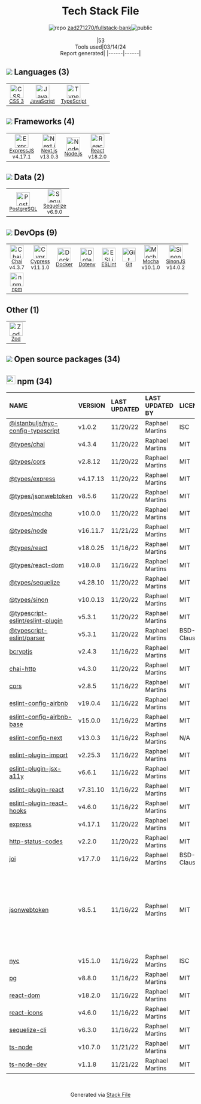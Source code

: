 <!--
&lt;--- Readme.md Snippet without images Start ---&gt;
## Tech Stack
zad271270/fullstack-bank is built on the following main stack:

- [JavaScript](https://developer.mozilla.org/en-US/docs/Web/JavaScript) – Languages
- [TypeScript](http://www.typescriptlang.org) – Languages
- [ExpressJS](http://expressjs.com/) – Microframeworks (Backend)
- [Next.js](https://nextjs.org/) – Frameworks (Full Stack)
- [Node.js](http://nodejs.org/) – Frameworks (Full Stack)
- [React](https://reactjs.org/) – Javascript UI Libraries
- [PostgreSQL](http://www.postgresql.org/) – Databases
- [Sequelize](https://sequelize.org/) – Object Relational Mapper (ORM)
- [Chai](http://chaijs.com/) – Javascript Testing Framework
- [Cypress](https://www.cypress.io/) – Javascript Testing Framework
- [Docker](https://www.docker.com/) – Virtual Machine Platforms & Containers
- [ESLint](http://eslint.org/) – Code Review
- [Mocha](http://mochajs.org/) – Javascript Testing Framework
- [SinonJS](http://sinonjs.org/) – Javascript Testing Framework

Full tech stack [here](/techstack.md)

&lt;--- Readme.md Snippet without images End ---&gt;

&lt;--- Readme.md Snippet with images Start ---&gt;
## Tech Stack
zad271270/fullstack-bank is built on the following main stack:

- <img width='25' height='25' src='https://img.stackshare.io/service/1209/javascript.jpeg' alt='JavaScript'/> [JavaScript](https://developer.mozilla.org/en-US/docs/Web/JavaScript) – Languages
- <img width='25' height='25' src='https://img.stackshare.io/service/1612/bynNY5dJ.jpg' alt='TypeScript'/> [TypeScript](http://www.typescriptlang.org) – Languages
- <img width='25' height='25' src='https://img.stackshare.io/service/1163/hashtag.png' alt='ExpressJS'/> [ExpressJS](http://expressjs.com/) – Microframeworks (Backend)
- <img width='25' height='25' src='https://img.stackshare.io/service/5936/nextjs.png' alt='Next.js'/> [Next.js](https://nextjs.org/) – Frameworks (Full Stack)
- <img width='25' height='25' src='https://img.stackshare.io/service/1011/n1JRsFeB_400x400.png' alt='Node.js'/> [Node.js](http://nodejs.org/) – Frameworks (Full Stack)
- <img width='25' height='25' src='https://img.stackshare.io/service/1020/OYIaJ1KK.png' alt='React'/> [React](https://reactjs.org/) – Javascript UI Libraries
- <img width='25' height='25' src='https://img.stackshare.io/service/1028/ASOhU5xJ.png' alt='PostgreSQL'/> [PostgreSQL](http://www.postgresql.org/) – Databases
- <img width='25' height='25' src='https://img.stackshare.io/service/3211/3591786.png' alt='Sequelize'/> [Sequelize](https://sequelize.org/) – Object Relational Mapper (ORM)
- <img width='25' height='25' src='https://img.stackshare.io/service/1725/chai.png' alt='Chai'/> [Chai](http://chaijs.com/) – Javascript Testing Framework
- <img width='25' height='25' src='https://img.stackshare.io/service/9231/default_66c5c1a197dcd0232e41e4ab6299d119b4e165b3.png' alt='Cypress'/> [Cypress](https://www.cypress.io/) – Javascript Testing Framework
- <img width='25' height='25' src='https://img.stackshare.io/service/586/n4u37v9t_400x400.png' alt='Docker'/> [Docker](https://www.docker.com/) – Virtual Machine Platforms & Containers
- <img width='25' height='25' src='https://img.stackshare.io/service/3337/Q4L7Jncy.jpg' alt='ESLint'/> [ESLint](http://eslint.org/) – Code Review
- <img width='25' height='25' src='https://img.stackshare.io/service/832/mocha.png' alt='Mocha'/> [Mocha](http://mochajs.org/) – Javascript Testing Framework
- <img width='25' height='25' src='https://img.stackshare.io/service/3509/logo.png' alt='SinonJS'/> [SinonJS](http://sinonjs.org/) – Javascript Testing Framework

Full tech stack [here](/techstack.md)

&lt;--- Readme.md Snippet with images End ---&gt;
-->
<div align="center">

# Tech Stack File
![](https://img.stackshare.io/repo.svg "repo") [zad271270/fullstack-bank](https://github.com/zad271270/fullstack-bank)![](https://img.stackshare.io/public_badge.svg "public")
<br/><br/>
|53<br/>Tools used|03/14/24 <br/>Report generated|
|------|------|
</div>

## <img src='https://img.stackshare.io/languages.svg'/> Languages (3)
<table><tr>
  <td align='center'>
  <img width='36' height='36' src='https://img.stackshare.io/service/6727/css.png' alt='CSS 3'>
  <br>
  <sub><a href="https://developer.mozilla.org/en-US/docs/Web/CSS/CSS3">CSS 3</a></sub>
  <br>
  <sub></sub>
</td>

<td align='center'>
  <img width='36' height='36' src='https://img.stackshare.io/service/1209/javascript.jpeg' alt='JavaScript'>
  <br>
  <sub><a href="https://developer.mozilla.org/en-US/docs/Web/JavaScript">JavaScript</a></sub>
  <br>
  <sub></sub>
</td>

<td align='center'>
  <img width='36' height='36' src='https://img.stackshare.io/service/1612/bynNY5dJ.jpg' alt='TypeScript'>
  <br>
  <sub><a href="http://www.typescriptlang.org">TypeScript</a></sub>
  <br>
  <sub></sub>
</td>

</tr>
</table>

## <img src='https://img.stackshare.io/frameworks.svg'/> Frameworks (4)
<table><tr>
  <td align='center'>
  <img width='36' height='36' src='https://img.stackshare.io/service/1163/hashtag.png' alt='ExpressJS'>
  <br>
  <sub><a href="http://expressjs.com/">ExpressJS</a></sub>
  <br>
  <sub>v4.17.1</sub>
</td>

<td align='center'>
  <img width='36' height='36' src='https://img.stackshare.io/service/5936/nextjs.png' alt='Next.js'>
  <br>
  <sub><a href="https://nextjs.org/">Next.js</a></sub>
  <br>
  <sub>v13.0.3</sub>
</td>

<td align='center'>
  <img width='36' height='36' src='https://img.stackshare.io/service/1011/n1JRsFeB_400x400.png' alt='Node.js'>
  <br>
  <sub><a href="http://nodejs.org/">Node.js</a></sub>
  <br>
  <sub></sub>
</td>

<td align='center'>
  <img width='36' height='36' src='https://img.stackshare.io/service/1020/OYIaJ1KK.png' alt='React'>
  <br>
  <sub><a href="https://reactjs.org/">React</a></sub>
  <br>
  <sub>v18.2.0</sub>
</td>

</tr>
</table>

## <img src='https://img.stackshare.io/databases.svg'/> Data (2)
<table><tr>
  <td align='center'>
  <img width='36' height='36' src='https://img.stackshare.io/service/1028/ASOhU5xJ.png' alt='PostgreSQL'>
  <br>
  <sub><a href="http://www.postgresql.org/">PostgreSQL</a></sub>
  <br>
  <sub></sub>
</td>

<td align='center'>
  <img width='36' height='36' src='https://img.stackshare.io/service/3211/3591786.png' alt='Sequelize'>
  <br>
  <sub><a href="https://sequelize.org/">Sequelize</a></sub>
  <br>
  <sub>v6.9.0</sub>
</td>

</tr>
</table>

## <img src='https://img.stackshare.io/devops.svg'/> DevOps (9)
<table><tr>
  <td align='center'>
  <img width='36' height='36' src='https://img.stackshare.io/service/1725/chai.png' alt='Chai'>
  <br>
  <sub><a href="http://chaijs.com/">Chai</a></sub>
  <br>
  <sub>v4.3.7</sub>
</td>

<td align='center'>
  <img width='36' height='36' src='https://img.stackshare.io/service/9231/default_66c5c1a197dcd0232e41e4ab6299d119b4e165b3.png' alt='Cypress'>
  <br>
  <sub><a href="https://www.cypress.io/">Cypress</a></sub>
  <br>
  <sub>v11.1.0</sub>
</td>

<td align='center'>
  <img width='36' height='36' src='https://img.stackshare.io/service/586/n4u37v9t_400x400.png' alt='Docker'>
  <br>
  <sub><a href="https://www.docker.com/">Docker</a></sub>
  <br>
  <sub></sub>
</td>

<td align='center'>
  <img width='36' height='36' src='https://img.stackshare.io/service/8067/default_90dcb1286af7685c68df319c764b80704df1155b.png' alt='Dotenv'>
  <br>
  <sub><a href="https://github.com/motdotla/dotenv">Dotenv</a></sub>
  <br>
  <sub></sub>
</td>

<td align='center'>
  <img width='36' height='36' src='https://img.stackshare.io/service/3337/Q4L7Jncy.jpg' alt='ESLint'>
  <br>
  <sub><a href="http://eslint.org/">ESLint</a></sub>
  <br>
  <sub></sub>
</td>

<td align='center'>
  <img width='36' height='36' src='https://img.stackshare.io/service/1046/git.png' alt='Git'>
  <br>
  <sub><a href="http://git-scm.com/">Git</a></sub>
  <br>
  <sub></sub>
</td>

<td align='center'>
  <img width='36' height='36' src='https://img.stackshare.io/service/832/mocha.png' alt='Mocha'>
  <br>
  <sub><a href="http://mochajs.org/">Mocha</a></sub>
  <br>
  <sub>v10.1.0</sub>
</td>

<td align='center'>
  <img width='36' height='36' src='https://img.stackshare.io/service/3509/logo.png' alt='SinonJS'>
  <br>
  <sub><a href="http://sinonjs.org/">SinonJS</a></sub>
  <br>
  <sub>v14.0.2</sub>
</td>

</tr>
<tr>
  <td align='center'>
  <img width='36' height='36' src='https://img.stackshare.io/service/1120/lejvzrnlpb308aftn31u.png' alt='npm'>
  <br>
  <sub><a href="https://www.npmjs.com/">npm</a></sub>
  <br>
  <sub></sub>
</td>

</tr>
</table>

## Other (1)
<table><tr>
  <td align='center'>
  <img width='36' height='36' src='https://img.stackshare.io/service/48521/default_eea961e4c374e68a1c7eb5bbc9e4a39920890342.png' alt='Zod'>
  <br>
  <sub><a href="https://zod.dev/">Zod</a></sub>
  <br>
  <sub></sub>
</td>

</tr>
</table>


## <img src='https://img.stackshare.io/group.svg' /> Open source packages (34)</h2>

## <img width='24' height='24' src='https://img.stackshare.io/service/1120/lejvzrnlpb308aftn31u.png'/> npm (34)

|NAME|VERSION|LAST UPDATED|LAST UPDATED BY|LICENSE|VULNERABILITIES|
|:------|:------|:------|:------|:------|:------|
|[@istanbuljs/nyc-config-typescript](https://www.npmjs.com/@istanbuljs/nyc-config-typescript)|v1.0.2|11/20/22|Raphael Martins |ISC|N/A|
|[@types/chai](https://www.npmjs.com/@types/chai)|v4.3.4|11/20/22|Raphael Martins |MIT|N/A|
|[@types/cors](https://www.npmjs.com/@types/cors)|v2.8.12|11/20/22|Raphael Martins |MIT|N/A|
|[@types/express](https://www.npmjs.com/@types/express)|v4.17.13|11/20/22|Raphael Martins |MIT|N/A|
|[@types/jsonwebtoken](https://www.npmjs.com/@types/jsonwebtoken)|v8.5.6|11/20/22|Raphael Martins |MIT|N/A|
|[@types/mocha](https://www.npmjs.com/@types/mocha)|v10.0.0|11/20/22|Raphael Martins |MIT|N/A|
|[@types/node](https://www.npmjs.com/@types/node)|v16.11.7|11/21/22|Raphael Martins |MIT|N/A|
|[@types/react](https://www.npmjs.com/@types/react)|v18.0.25|11/16/22|Raphael Martins |MIT|N/A|
|[@types/react-dom](https://www.npmjs.com/@types/react-dom)|v18.0.8|11/16/22|Raphael Martins |MIT|N/A|
|[@types/sequelize](https://www.npmjs.com/@types/sequelize)|v4.28.10|11/20/22|Raphael Martins |MIT|N/A|
|[@types/sinon](https://www.npmjs.com/@types/sinon)|v10.0.13|11/20/22|Raphael Martins |MIT|N/A|
|[@typescript-eslint/eslint-plugin](https://www.npmjs.com/@typescript-eslint/eslint-plugin)|v5.3.1|11/20/22|Raphael Martins |MIT|N/A|
|[@typescript-eslint/parser](https://www.npmjs.com/@typescript-eslint/parser)|v5.3.1|11/20/22|Raphael Martins |BSD-2-Clause|N/A|
|[bcryptjs](https://www.npmjs.com/bcryptjs)|v2.4.3|11/16/22|Raphael Martins |MIT|N/A|
|[chai-http](https://www.npmjs.com/chai-http)|v4.3.0|11/20/22|Raphael Martins |MIT|N/A|
|[cors](https://www.npmjs.com/cors)|v2.8.5|11/16/22|Raphael Martins |MIT|N/A|
|[eslint-config-airbnb](https://www.npmjs.com/eslint-config-airbnb)|v19.0.4|11/16/22|Raphael Martins |MIT|N/A|
|[eslint-config-airbnb-base](https://www.npmjs.com/eslint-config-airbnb-base)|v15.0.0|11/16/22|Raphael Martins |MIT|N/A|
|[eslint-config-next](https://www.npmjs.com/eslint-config-next)|v13.0.3|11/16/22|Raphael Martins |N/A|N/A|
|[eslint-plugin-import](https://www.npmjs.com/eslint-plugin-import)|v2.25.3|11/16/22|Raphael Martins |MIT|N/A|
|[eslint-plugin-jsx-a11y](https://www.npmjs.com/eslint-plugin-jsx-a11y)|v6.6.1|11/16/22|Raphael Martins |MIT|N/A|
|[eslint-plugin-react](https://www.npmjs.com/eslint-plugin-react)|v7.31.10|11/16/22|Raphael Martins |MIT|N/A|
|[eslint-plugin-react-hooks](https://www.npmjs.com/eslint-plugin-react-hooks)|v4.6.0|11/16/22|Raphael Martins |MIT|N/A|
|[express](https://www.npmjs.com/express)|v4.17.1|11/20/22|Raphael Martins |MIT|[CVE-2022-24999](https://github.com/advisories/GHSA-hrpp-h998-j3pp) (High)|
|[http-status-codes](https://www.npmjs.com/http-status-codes)|v2.2.0|11/20/22|Raphael Martins |MIT|N/A|
|[joi](https://www.npmjs.com/joi)|v17.7.0|11/16/22|Raphael Martins |BSD-3-Clause|N/A|
|[jsonwebtoken](https://www.npmjs.com/jsonwebtoken)|v8.5.1|11/16/22|Raphael Martins |MIT|[CVE-2022-23529](https://github.com/advisories/GHSA-27h2-hvpr-p74q) (High)<br/>[CVE-2022-23539](https://github.com/advisories/GHSA-8cf7-32gw-wr33) (Moderate)<br/>[CVE-2022-23540](https://github.com/advisories/GHSA-qwph-4952-7xr6) (Moderate)<br/>[CVE-2022-23541](https://github.com/advisories/GHSA-hjrf-2m68-5959) (Moderate)|
|[nyc](https://www.npmjs.com/nyc)|v15.1.0|11/16/22|Raphael Martins |ISC|N/A|
|[pg](https://www.npmjs.com/pg)|v8.8.0|11/16/22|Raphael Martins |MIT|N/A|
|[react-dom](https://www.npmjs.com/react-dom)|v18.2.0|11/16/22|Raphael Martins |MIT|N/A|
|[react-icons](https://www.npmjs.com/react-icons)|v4.6.0|11/16/22|Raphael Martins |MIT|N/A|
|[sequelize-cli](https://www.npmjs.com/sequelize-cli)|v6.3.0|11/16/22|Raphael Martins |MIT|N/A|
|[ts-node](https://www.npmjs.com/ts-node)|v10.7.0|11/21/22|Raphael Martins |MIT|N/A|
|[ts-node-dev](https://www.npmjs.com/ts-node-dev)|v1.1.8|11/21/22|Raphael Martins |MIT|N/A|

<br/>
<div align='center'>

Generated via [Stack File](https://github.com/marketplace/stack-file)
